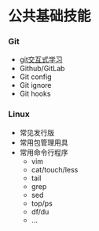 # 公共基础技能

### Git
-  [git交互式学习](https://learngitbranching.js.org/?demo)
-  Github/GitLab
-  Git config
-  Git ignore
-  Git hooks

### Linux
- 常见发行版
- 常用包管理用具
- 常用命令行程序
  - vim
  - cat/touch/less
  - tail
  - grep
  - sed
  - top/ps
  - df/du
  - ...
